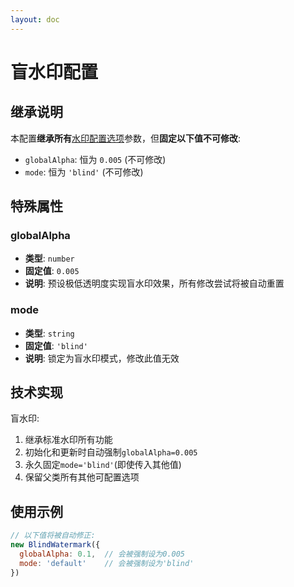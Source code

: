 ```yaml
---
layout: doc
---
```


<el-backtop></el-backtop>

# 盲水印配置

## 继承说明
本配置**继承所有**[水印配置选项](index.md)参数，但**固定以下值不可修改**:
- `globalAlpha`: 恒为 `0.005` (不可修改)
- `mode`: 恒为 `'blind'` (不可修改)

## 特殊属性

### globalAlpha
- **类型**: `number`
- **固定值**: `0.005`
- **说明**: 预设极低透明度实现盲水印效果，所有修改尝试将被自动重置

### mode
- **类型**: `string`
- **固定值**: `'blind'`
- **说明**: 锁定为盲水印模式，修改此值无效

## 技术实现
盲水印:
1. 继承标准水印所有功能
2. 初始化和更新时自动强制`globalAlpha=0.005`
3. 永久固定`mode='blind'`(即使传入其他值)
4. 保留父类所有其他可配置选项

## 使用示例
```javascript
// 以下值将被自动修正:
new BlindWatermark({
  globalAlpha: 0.1,  // 会被强制设为0.005
  mode: 'default'    // 会被强制设为'blind'
})
